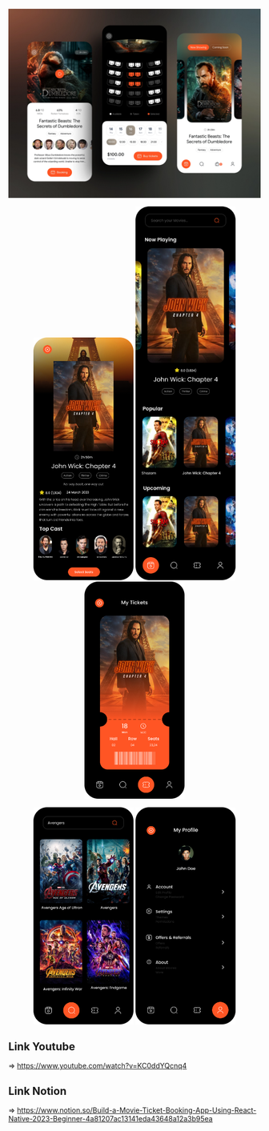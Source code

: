 
<p align="center">
  <img src="docs/images/screenshot-1.png" width="800" />
</p>
<p align="center">
  <img src="docs/images/screenshot-4.png" width="200" />
<img src="docs/images/screenshot-2.png" width="200" />
  <img src="docs/images/screenshot-3.png" width="200" />
</p>
<p align="center">
  
  <img src="docs/images/screenshot-5.png" width="200" />
  <img src="docs/images/screenshot-6.png" width="200" />
</p>

## Link Youtube
=> https://www.youtube.com/watch?v=KC0ddYQcnq4
## Link Notion
=> https://www.notion.so/Build-a-Movie-Ticket-Booking-App-Using-React-Native-2023-Beginner-4a81207ac13141eda43648a12a3b95ea

